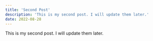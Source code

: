 ```yaml
---
title: 'Second Post'
description: 'This is my second post. I will update them later.'
date: 2022-08-28
---
```


This is my second post. I will update them later.
